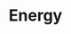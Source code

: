 ---
title: Energy
parent: Configuration
nav_order: 20
description: "Configuration options customizing the energy from the Stargate Journey Minecraft mod."
---